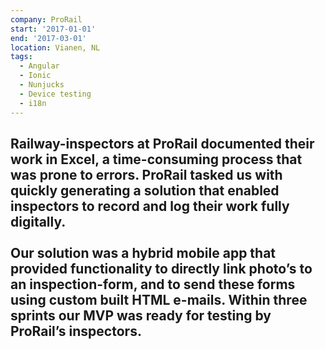 ```yaml
---
company: ProRail
start: '2017-01-01'
end: '2017-03-01'
location: Vianen, NL
tags:
  - Angular
  - Ionic
  - Nunjucks
  - Device testing
  - i18n
---
```

Railway-inspectors at ProRail documented their work in Excel, a time-consuming process that was prone to errors. ProRail tasked us with quickly generating a solution that enabled inspectors to record and log their work fully digitally.<br><br>Our solution was a hybrid mobile app that provided functionality to directly link photo’s to an inspection-form, and to send these forms using custom built HTML e-mails. Within three sprints our MVP was ready for testing by ProRail’s inspectors.
---